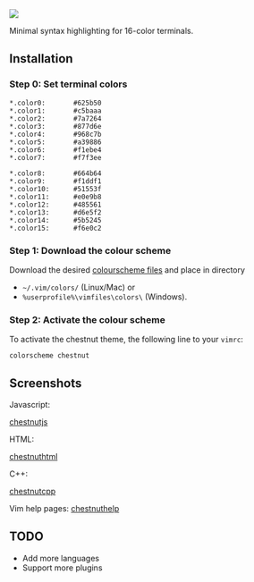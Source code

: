 <img src="https://github.com/NerdyPepper/chestnut.vim/blob/master/images/chesnut.png">

Minimal syntax highlighting for 16-color terminals.

## Installation

### Step 0: Set terminal colors

	*.color0:       #625b50
	*.color1:       #c5baaa
	*.color2:       #7a7264
	*.color3:       #877d6e
	*.color4:       #968c7b
	*.color5:       #a39886
	*.color6:       #f1ebe4
	*.color7:       #f7f3ee

	*.color8:       #664b64
	*.color9:       #f1ddf1
	*.color10:      #51553f
	*.color11:      #e0e9b8
	*.color12:      #485561
	*.color13:      #d6e5f2
	*.color14:      #5b5245
	*.color15:      #f6e0c2



### Step 1: Download the colour scheme

Download the desired [colourscheme files](https://github.com/nerdypepper/chestnut.vim/tree/master/colors) and place in directory
- `~/.vim/colors/` (Linux/Mac) or
- `%userprofile%\vimfiles\colors\` (Windows).

### Step 2: Activate the colour scheme

To activate the chestnut theme, the following line to your `vimrc`:

`colorscheme chestnut`

## Screenshots

Javascript:

[chestnutjs](https://0x0.st/sNfp.png)


HTML:

[chestnuthtml](https://0x0.st/sNff.png)


C++:

[chestnutcpp](https://0x0.st/sNfV.png)


Vim help pages:
[chestnuthelp](https://0x0.st/sNfW.png)


## TODO

- Add more languages
- Support more plugins
